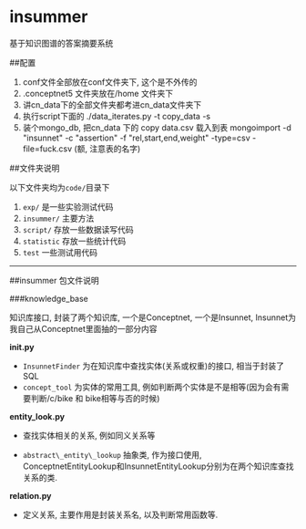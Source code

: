 insummer
========

基于知识图谱的答案摘要系统

##配置

1. conf文件全部放在conf文件夹下, 这个是不外传的
2. .conceptnet5 文件夹放在/home 文件夹下
3. 讲cn\_data下的全部文件夹都考进cn_data文件夹下
4. 执行script下面的 ./data_iterates.py -t copy\_data -s
5. 装个mongo_db, 把cn\_data 下的 copy data.csv 载入到表 mongoimport -d "insunnet" -c "assertion" -f "rel,start,end,weight" -type=csv -file=fuck.csv (额, 注意表的名字)

##文件夹说明

以下文件夹均为`code/`目录下

1. `exp/` 是一些实验测试代码
2. `insummer/` 主要方法
3. `script/` 存放一些数据读写代码
4. `statistic` 存放一些统计代码
5. `test`  一些测试用代码

---------------------------------

##insummer 包文件说明

###knowledge_base

知识库接口, 封装了两个知识库, 一个是Conceptnet, 一个是Insunnet, Insunnet为我自己从Conceptnet里面抽的一部分内容

**__init__.py**

- `InsunnetFinder` 为在知识库中查找实体(关系或权重)的接口, 相当于封装了SQL
- `concept_tool` 为实体的常用工具, 例如判断两个实体是不是相等(因为会有需要判断/c/bike 和 bike相等与否的时候)

**entity_look.py**

- 查找实体相关的关系, 例如同义关系等

- `abstract\_entity\_lookup` 抽象类, 作为接口使用, ConceptnetEntityLookup和InsunnetEntityLookup分别为在两个知识库查找关系的类.

**relation.py**
- 定义关系, 主要作用是封装关系名, 以及判断常用函数等.












